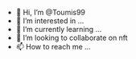 - 👋 Hi, I’m @Toumis99
- 👀 I’m interested in ...
- 🌱 I’m currently learning ...
- 💞️ I’m looking to collaborate on nft
- 📫 How to reach me ...

<!---
Toumis99/Toumis99 is a ✨ special ✨ repository because its `README.md` (this file) appears on your GitHub profile.
You can click the Preview link to take a look at your changes.
--->
